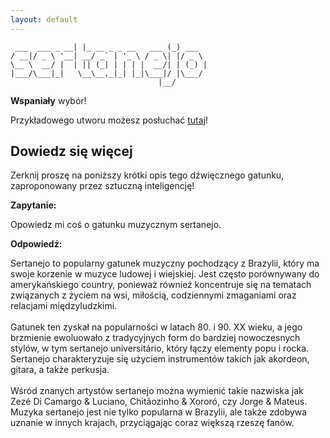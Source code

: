 ```yaml
---
layout: default
---
```


```               _                    _       
 ___  ___ _ __| |_ __ _ _ __   ___ (_) ___  
/ __|/ _ \ '__| __/ _` | '_ \ / _ \| |/ _ \ 
\__ \  __/ |  | || (_| | | | |  __/| | (_) |
|___/\___|_|   \__\__,_|_| |_|\___|/ |\___/ 
                                 |__/       
```
**Wspaniały** wybór!

Przykładowego utworu możesz posłuchać [tutaj](https://p.scdn.co/mp3-preview/d7a71a211a5adbb009cb3d11c22c26d7b35e692c)!
## Dowiedz się więcej
Zerknij proszę na poniższy krótki opis tego dźwięcznego gatunku, zaproponowany przez sztuczną inteligencję!



**Zapytanie:**

Opowiedz mi coś o gatunku muzycznym sertanejo.

**Odpowiedź:**

Sertanejo to popularny gatunek muzyczny pochodzący z Brazylii, który ma swoje korzenie w muzyce ludowej i wiejskiej. Jest często porównywany do amerykańskiego country, ponieważ również koncentruje się na tematach związanych z życiem na wsi, miłością, codziennymi zmaganiami oraz relacjami międzyludzkimi.<br><br>Gatunek ten zyskał na popularności w latach 80. i 90. XX wieku, a jego brzmienie ewoluowało z tradycyjnych form do bardziej nowoczesnych stylów, w tym sertanejo universitário, który łączy elementy popu i rocka. Sertanejo charakteryzuje się użyciem instrumentów takich jak akordeon, gitara, a także perkusja.<br><br>Wśród znanych artystów sertanejo można wymienić takie nazwiska jak Zezé Di Camargo & Luciano, Chitãozinho & Xororó, czy Jorge & Mateus. Muzyka sertanejo jest nie tylko popularna w Brazylii, ale także zdobywa uznanie w innych krajach, przyciągając coraz większą rzeszę fanów.